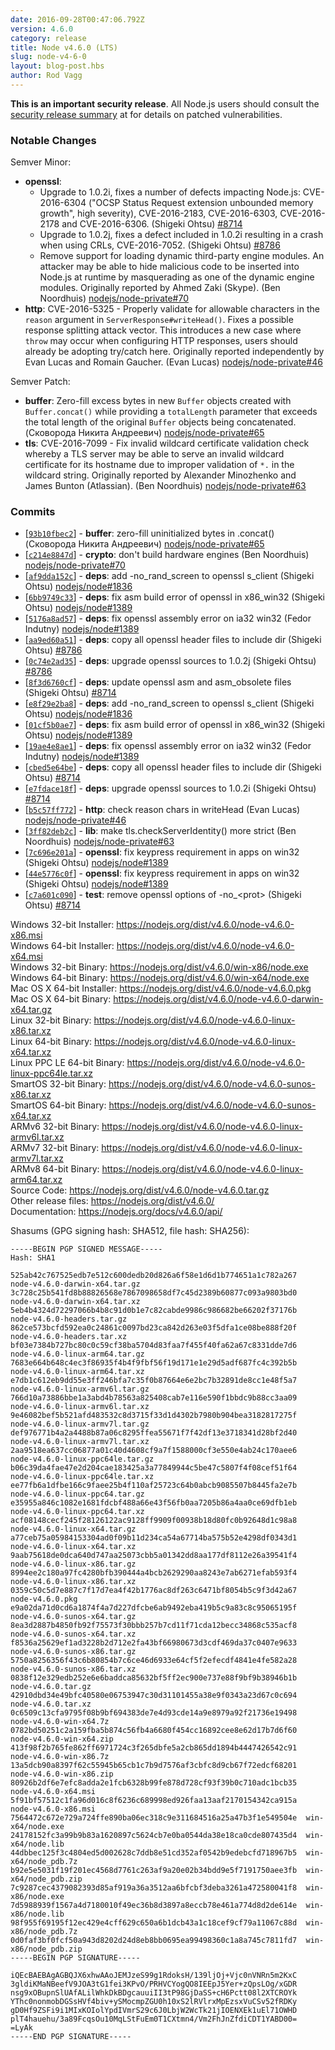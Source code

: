 ```yaml
---
date: 2016-09-28T00:47:06.792Z
version: 4.6.0
category: release
title: Node v4.6.0 (LTS)
slug: node-v4-6-0
layout: blog-post.hbs
author: Rod Vagg
---
```


**This is an important security release**. All Node.js users should consult the [security release summary](https://nodejs.org/en/blog/vulnerability/september-2016-security-releases/) at for details on patched vulnerabilities.

### Notable Changes

Semver Minor:

* **openssl**:
  - Upgrade to 1.0.2i, fixes a number of defects impacting Node.js: CVE-2016-6304 ("OCSP Status Request extension unbounded memory growth", high severity), CVE-2016-2183, CVE-2016-6303, CVE-2016-2178 and CVE-2016-6306. (Shigeki Ohtsu) [#8714](https://github.com/nodejs/node/pull/8714)
  - Upgrade to 1.0.2j, fixes a defect included in 1.0.2i resulting in a crash when using CRLs, CVE-2016-7052. (Shigeki Ohtsu) [#8786](https://github.com/nodejs/node/pull/8786)
  - Remove support for loading dynamic third-party engine modules. An attacker may be able to hide malicious code to be inserted into Node.js at runtime by masquerading as one of the dynamic engine modules. Originally reported by Ahmed Zaki (Skype). (Ben Noordhuis) [nodejs/node-private#70](https://github.com/nodejs/node-private/pull/70)
* **http**: CVE-2016-5325 - Properly validate for allowable characters in the `reason` argument in `ServerResponse#writeHead()`. Fixes a possible response splitting attack vector. This introduces a new case where `throw` may occur when configuring HTTP responses, users should already be adopting try/catch here. Originally reported independently by Evan Lucas and Romain Gaucher. (Evan Lucas) [nodejs/node-private#46](https://github.com/nodejs/node-private/pull/46)

Semver Patch:

* **buffer**: Zero-fill excess bytes in new `Buffer` objects created with `Buffer.concat()` while providing a `totalLength` parameter that exceeds the total length of the original `Buffer` objects being concatenated. (Сковорода Никита Андреевич) [nodejs/node-private#65](https://github.com/nodejs/node-private/pull/65)
* **tls**: CVE-2016-7099 - Fix invalid wildcard certificate validation check whereby a TLS server may be able to serve an invalid wildcard certificate for its hostname due to improper validation of `*.` in the wildcard string. Originally reported by Alexander Minozhenko and James Bunton (Atlassian). (Ben Noordhuis) [nodejs/node-private#63](https://github.com/nodejs/node-private/pull/63)

### Commits

* [[`93b10fbec2`](https://github.com/nodejs/node/commit/93b10fbec2)] - **buffer**: zero-fill uninitialized bytes in .concat() (Сковорода Никита Андреевич) [nodejs/node-private#65](https://github.com/nodejs/node-private/pull/65)
* [[`c214e8847d`](https://github.com/nodejs/node/commit/c214e8847d)] - **crypto**: don't build hardware engines (Ben Noordhuis) [nodejs/node-private#70](https://github.com/nodejs/node-private/pull/70)
* [[`af9dda152c`](https://github.com/nodejs/node/commit/af9dda152c)] - **deps**: add -no_rand_screen to openssl s_client (Shigeki Ohtsu) [nodejs/node#1836](https://github.com/nodejs/node/pull/1836)
* [[`6bb9749c33`](https://github.com/nodejs/node/commit/6bb9749c33)] - **deps**: fix asm build error of openssl in x86_win32 (Shigeki Ohtsu) [nodejs/node#1389](https://github.com/nodejs/node/pull/1389)
* [[`5176a8ad57`](https://github.com/nodejs/node/commit/5176a8ad57)] - **deps**: fix openssl assembly error on ia32 win32 (Fedor Indutny) [nodejs/node#1389](https://github.com/nodejs/node/pull/1389)
* [[`aa9ed60a51`](https://github.com/nodejs/node/commit/aa9ed60a51)] - **deps**: copy all openssl header files to include dir (Shigeki Ohtsu) [#8786](https://github.com/nodejs/node/pull/8786)
* [[`0c74e2ad35`](https://github.com/nodejs/node/commit/0c74e2ad35)] - **deps**: upgrade openssl sources to 1.0.2j (Shigeki Ohtsu) [#8786](https://github.com/nodejs/node/pull/8786)
* [[`8f3d6760cf`](https://github.com/nodejs/node/commit/8f3d6760cf)] - **deps**: update openssl asm and asm_obsolete files (Shigeki Ohtsu) [#8714](https://github.com/nodejs/node/pull/8714)
* [[`e8f29e2ba8`](https://github.com/nodejs/node/commit/e8f29e2ba8)] - **deps**: add -no_rand_screen to openssl s_client (Shigeki Ohtsu) [nodejs/node#1836](https://github.com/nodejs/node/pull/1836)
* [[`01cf5b0ae7`](https://github.com/nodejs/node/commit/01cf5b0ae7)] - **deps**: fix asm build error of openssl in x86_win32 (Shigeki Ohtsu) [nodejs/node#1389](https://github.com/nodejs/node/pull/1389)
* [[`19ae4e8ae1`](https://github.com/nodejs/node/commit/19ae4e8ae1)] - **deps**: fix openssl assembly error on ia32 win32 (Fedor Indutny) [nodejs/node#1389](https://github.com/nodejs/node/pull/1389)
* [[`cbed5e64be`](https://github.com/nodejs/node/commit/cbed5e64be)] - **deps**: copy all openssl header files to include dir (Shigeki Ohtsu) [#8714](https://github.com/nodejs/node/pull/8714)
* [[`e7fdace18f`](https://github.com/nodejs/node/commit/e7fdace18f)] - **deps**: upgrade openssl sources to 1.0.2i (Shigeki Ohtsu) [#8714](https://github.com/nodejs/node/pull/8714)
* [[`b5c57ff772`](https://github.com/nodejs/node/commit/b5c57ff772)] - **http**: check reason chars in writeHead (Evan Lucas) [nodejs/node-private#46](https://github.com/nodejs/node-private/pull/46)
* [[`3ff82deb2c`](https://github.com/nodejs/node/commit/3ff82deb2c)] - **lib**: make tls.checkServerIdentity() more strict (Ben Noordhuis) [nodejs/node-private#63](https://github.com/nodejs/node-private/pull/63)
* [[`7c696e201a`](https://github.com/nodejs/node/commit/7c696e201a)] - **openssl**: fix keypress requirement in apps on win32 (Shigeki Ohtsu) [nodejs/node#1389](https://github.com/nodejs/node/pull/1389)
* [[`44e5776c0f`](https://github.com/nodejs/node/commit/44e5776c0f)] - **openssl**: fix keypress requirement in apps on win32 (Shigeki Ohtsu) [nodejs/node#1389](https://github.com/nodejs/node/pull/1389)
* [[`c7a601c090`](https://github.com/nodejs/node/commit/c7a601c090)] - **test**: remove openssl options of -no_\<prot> (Shigeki Ohtsu) [#8714](https://github.com/nodejs/node/pull/8714)

Windows 32-bit Installer: https://nodejs.org/dist/v4.6.0/node-v4.6.0-x86.msi<br>
Windows 64-bit Installer: https://nodejs.org/dist/v4.6.0/node-v4.6.0-x64.msi<br>
Windows 32-bit Binary: https://nodejs.org/dist/v4.6.0/win-x86/node.exe<br>
Windows 64-bit Binary: https://nodejs.org/dist/v4.6.0/win-x64/node.exe<br>
Mac OS X 64-bit Installer: https://nodejs.org/dist/v4.6.0/node-v4.6.0.pkg<br>
Mac OS X 64-bit Binary: https://nodejs.org/dist/v4.6.0/node-v4.6.0-darwin-x64.tar.gz<br>
Linux 32-bit Binary: https://nodejs.org/dist/v4.6.0/node-v4.6.0-linux-x86.tar.xz<br>
Linux 64-bit Binary: https://nodejs.org/dist/v4.6.0/node-v4.6.0-linux-x64.tar.xz<br>
Linux PPC LE 64-bit Binary: https://nodejs.org/dist/v4.6.0/node-v4.6.0-linux-ppc64le.tar.xz<br>
SmartOS 32-bit Binary: https://nodejs.org/dist/v4.6.0/node-v4.6.0-sunos-x86.tar.xz<br>
SmartOS 64-bit Binary: https://nodejs.org/dist/v4.6.0/node-v4.6.0-sunos-x64.tar.xz<br>
ARMv6 32-bit Binary: https://nodejs.org/dist/v4.6.0/node-v4.6.0-linux-armv6l.tar.xz<br>
ARMv7 32-bit Binary: https://nodejs.org/dist/v4.6.0/node-v4.6.0-linux-armv7l.tar.xz<br>
ARMv8 64-bit Binary: https://nodejs.org/dist/v4.6.0/node-v4.6.0-linux-arm64.tar.xz<br>
Source Code: https://nodejs.org/dist/v4.6.0/node-v4.6.0.tar.gz<br>
Other release files: https://nodejs.org/dist/v4.6.0/<br>
Documentation: https://nodejs.org/docs/v4.6.0/api/

Shasums (GPG signing hash: SHA512, file hash: SHA256):
```
-----BEGIN PGP SIGNED MESSAGE-----
Hash: SHA1

525ab42c767525edb7e512c600dedb20d826a6f58e1d6d1b774651a1c782a267  node-v4.6.0-darwin-x64.tar.gz
3c728c25b541fd8b88826568e7867098658df7c45d2389b60877c093a9803bd0  node-v4.6.0-darwin-x64.tar.xz
5eb4b4324d72297066b4b8c91d0b1e7c82cabde9986c986682be66202f37176b  node-v4.6.0-headers.tar.gz
862ce573bcfd592ea0c24861c0097bd23ca842d263e03f5dfa1ce08be888f20f  node-v4.6.0-headers.tar.xz
bf03e7384b727bc80c0c59cf38ba5704d83faa7f455f40fa62a67c8331dde7d6  node-v4.6.0-linux-arm64.tar.gz
7683e664b648c4ec3f86935f4b4f9fbf56f19d171e1e29d5adf687fc4c392b5b  node-v4.6.0-linux-arm64.tar.xz
e7db1c612eb9dd55e3ff246bfa7c35f0b87664e6e2bc7b32891de8cc1e48f5a7  node-v4.6.0-linux-armv6l.tar.gz
766d10a73886bbe1a3abd4b78563a825408cab7e116e590f1bbdc9b88cc3aa09  node-v4.6.0-linux-armv6l.tar.xz
9e46082bef5b521afd483532c8d3715f33d1d4302b7980b904bea3182817275f  node-v4.6.0-linux-armv7l.tar.gz
def976771b4a2a4488b87a06c8295ffea55671f7f42df13e3718341d28bf2d40  node-v4.6.0-linux-armv7l.tar.xz
2aa9518ea637cc06877a01c40d4608cf9a7f1588000cf3e550e4ab24c170aee6  node-v4.6.0-linux-ppc64le.tar.gz
b06c39da4fae47e2d204cae183425a3a77849944c5be47c5807f4f08cef51f64  node-v4.6.0-linux-ppc64le.tar.xz
ee77fb6a1dfbe166c9faee25b4f110af25723c64b0abcb9085507b8445fa2e7b  node-v4.6.0-linux-ppc64.tar.gz
e35955a846c1082e1681fdcbf488a66e43f56fb0aa7205b86a4aa0ce69dfb1eb  node-v4.6.0-linux-ppc64.tar.xz
acf08148cecf245f28126122ac9128ff9909f00938b18d80fc0b92648d1c98a8  node-v4.6.0-linux-x64.tar.gz
a77ceb75a05984153304ad0f09b11d234ca54a67714ba575b52e4298df0343d1  node-v4.6.0-linux-x64.tar.xz
9aab75618de0dca640d747aa25073cbb5a01342dd8aa177df8112e26a39541f4  node-v4.6.0-linux-x86.tar.gz
8994ee2c180a97fc4280bfb390444a4bcb2629290aa8243e7ab6271efab593f4  node-v4.6.0-linux-x86.tar.xz
0359c50c5d7e887c7f17d7ea4f42b1776ac8df263c6471bf8054b5c9f3d42a67  node-v4.6.0.pkg
e9a02da71d0cd6a1874f4a7d227dfcbe6ab9492eba419b5c9a83c8c95065195f  node-v4.6.0-sunos-x64.tar.gz
8ea3d2887b4850fb92f75573f30bbb257b7cd11f71cda12becc34868c535acf8  node-v4.6.0-sunos-x64.tar.xz
f8536a25629ef1ad3228b2d712e2fa43bf66980673d3cdf469da37c0407e9633  node-v4.6.0-sunos-x86.tar.gz
5750a8256356f43c6b80854b7c6ce46d6933e64cf5f2efecdf4841e4fe582a28  node-v4.6.0-sunos-x86.tar.xz
0838f12e329edb252e6e6baddca85632bf5ff2ec900e737e88f9bf9b38946b1b  node-v4.6.0.tar.gz
42910dbd34e49bfc40580e06753947c30d31101455a38e9f0343a23d67c0c694  node-v4.6.0.tar.xz
0c6509c13cfa9795f08b9bf694383de7e4d93cde14a9e8979a92f21736e19498  node-v4.6.0-win-x64.7z
0782bd50251c2a159fba5b874c56fb4a6680f454cc16892cee8e62d17b7d6f60  node-v4.6.0-win-x64.zip
413f98f2b765fe862ff6971724c3f265dbfe5a2cb865dd1894b4447426542c91  node-v4.6.0-win-x86.7z
13a5dcb90a8397f62c55945b65cb1c7b9d7576af3cbfc8d9cb67f72edcf68201  node-v4.6.0-win-x86.zip
80926b2df6e7efc8adda2e1fcb6328b99fe878d728cf93f39b0c710adc1bcb35  node-v4.6.0-x64.msi
5f91bf57512c1fa96d016c8f6236c689998ed926faa13aaf2170154342ca915a  node-v4.6.0-x86.msi
7564472c672e729a724ffe890ba06ec318c9e311684516a25a47b3f1e549504e  win-x64/node.exe
24178152fc3a99b9b83a1620897c5624cb7e0ba0544da38e18ca0cde807435d4  win-x64/node.lib
44dbbec125f3c4804ed5d002628c7ddb8e51cd352af0542b9edebcfd718967b5  win-x64/node_pdb.7z
b92e5e5031f19f201ec4568d7761c263af9a20e02b34bdd9e5f7191750aee3fb  win-x64/node_pdb.zip
7c9287cec4379082393d85af919a36a3512aa6bfcbf3deba3261a472580041f8  win-x86/node.exe
7d5988939f1567a4d7180010f49ec36b8d3897a8eccb78e461a774d8d2de614e  win-x86/node.lib
98f955f69195f12ec429e4cff629c650a6b1dcb43a1c18cef9cf79a11067c88d  win-x86/node_pdb.7z
0d0faf3bf0fcf50a943d8202d24d8eb8bb0695ea99498360c1a8a745c7811fd7  win-x86/node_pdb.zip
-----BEGIN PGP SIGNATURE-----

iQEcBAEBAgAGBQJX6xhwAAoJEMJzeS99g1RdoksH/139ljOj+Vjc0nVNRn5m2KxC
3gldiKMaNBeefV9JOA3tG1fei3KPvO/PRHVCYogQO8IEEpJ5Yer+zQpsLOg/xGDR
nsg9xOBupnSlUAfALilWhkDkBDgcauuiII3tP98GjDaSS+cH6Pctt08l2XTCROYk
YThc0nonmobDGSsHVf4biv+ySMocmpZGU0h10xS2lRVlrxMpEzsxVuCSv52fRDKy
gD0Hf9ZSFi9i1MIxKOIolYpdIVmrS29c6J0LbjW2WcTk21jIOENXEk1uEl71OWHD
plT4hauehu/3a89FcqsOu10MqLStFuEm0T1CXtmn4/Vm2FhJnZfdiCDT1YABD00=
=LyAk
-----END PGP SIGNATURE-----

```
